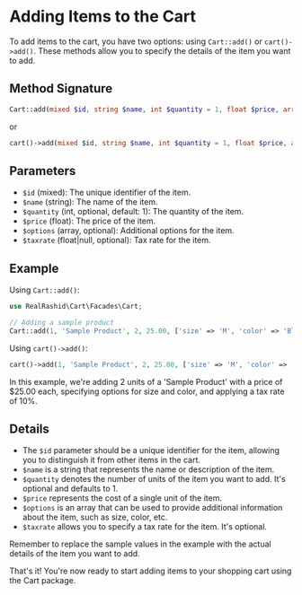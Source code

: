 # Adding Items to the Cart

To add items to the cart, you have two options: using `Cart::add()` or `cart()->add()`. These methods allow you to specify the details of the item you want to add.

## Method Signature

```php
Cart::add(mixed $id, string $name, int $quantity = 1, float $price, array $options = [], float|null $taxrate = null);
```
or

```php
cart()->add(mixed $id, string $name, int $quantity = 1, float $price, array $options = [], float|null $taxrate = null);
```

## Parameters
- `$id` (mixed): The unique identifier of the item.
- `$name` (string): The name of the item.
- `$quantity` (int, optional, default: 1): The quantity of the item.
- `$price` (float): The price of the item.
- `$options` (array, optional): Additional options for the item.
- `$taxrate` (float|null, optional): Tax rate for the item.

## Example

Using `Cart::add()`:

```php
use RealRashid\Cart\Facades\Cart;

// Adding a sample product
Cart::add(1, 'Sample Product', 2, 25.00, ['size' => 'M', 'color' => 'Blue'], 10);
```
Using `cart()->add()`:

```php
cart()->add(1, 'Sample Product', 2, 25.00, ['size' => 'M', 'color' => 'Blue'], 10);
```

In this example, we're adding 2 units of a 'Sample Product' with a price of $25.00 each, specifying options for size and color, and applying a tax rate of 10%.


## Details

- The `$id` parameter should be a unique identifier for the item, allowing you to distinguish it from other items in the cart.
- `$name` is a string that represents the name or description of the item.
- `$quantity` denotes the number of units of the item you want to add. It's optional and defaults to 1.
- `$price` represents the cost of a single unit of the item.
- `$options` is an array that can be used to provide additional information about the item, such as size, color, etc.
- `$taxrate` allows you to specify a tax rate for the item. It's optional.

Remember to replace the sample values in the example with the actual details of the item you want to add.

That's it! You're now ready to start adding items to your shopping cart using the Cart package.
